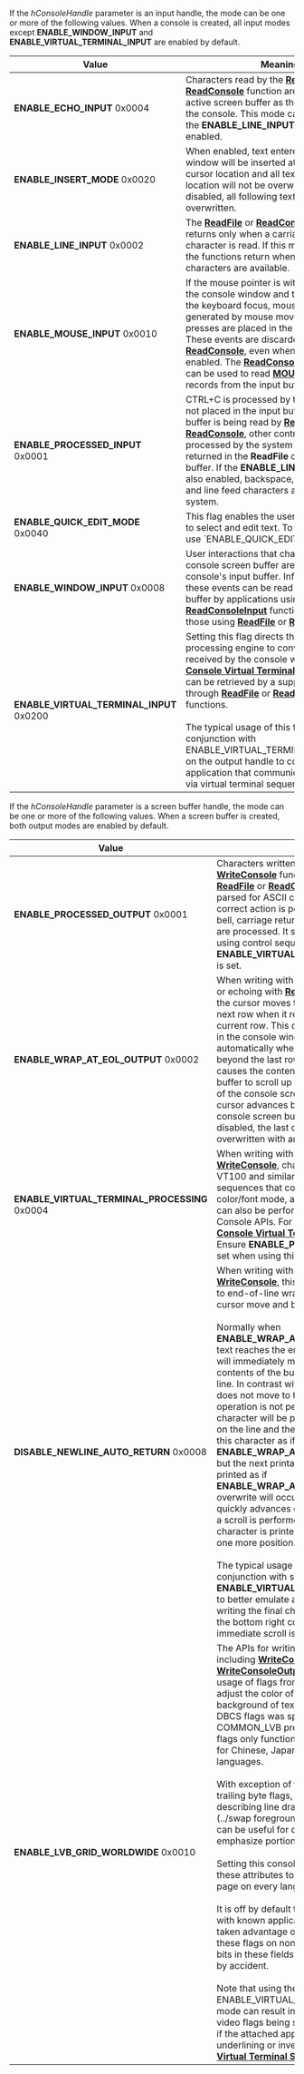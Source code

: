 If the *hConsoleHandle* parameter is an input handle, the mode can be one or more of the following values. When a console is created, all input modes except **ENABLE\_WINDOW\_INPUT** and **ENABLE\_VIRTUAL\_TERMINAL\_INPUT** are enabled by default.

| Value | Meaning |
|-|-|
| **ENABLE_ECHO_INPUT** 0x0004 | Characters read by the **[ReadFile](/windows/win32/api/fileapi/nf-fileapi-readfile)** or **[ReadConsole](../readconsole.md)** function are written to the active screen buffer as they are typed into the console. This mode can be used only if the **ENABLE_LINE_INPUT** mode is also enabled. |
| **ENABLE_INSERT_MODE** 0x0020 | When enabled, text entered in a console window will be inserted at the current cursor location and all text following that location will not be overwritten. When disabled, all following text will be overwritten. |
| **ENABLE_LINE_INPUT** 0x0002 | The **[ReadFile](/windows/win32/api/fileapi/nf-fileapi-readfile)** or **[ReadConsole](../readconsole.md)** function returns only when a carriage return character is read. If this mode is disabled, the functions return when one or more characters are available. |
| **ENABLE_MOUSE_INPUT** 0x0010 | If the mouse pointer is within the borders of the console window and the window has the keyboard focus, mouse events generated by mouse movement and button presses are placed in the input buffer. These events are discarded by **[ReadFile](/windows/win32/api/fileapi/nf-fileapi-readfile)** or **[ReadConsole](../readconsole.md)**, even when this mode is enabled. The **[ReadConsoleInput](../readconsoleinput.md)** function can be used to read **[MOUSE_EVENT](../mouse-event-record-str.md)** input records from the input buffer. |
| **ENABLE_PROCESSED_INPUT** 0x0001 | CTRL+C is processed by the system and is not placed in the input buffer. If the input buffer is being read by **[ReadFile](/windows/win32/api/fileapi/nf-fileapi-readfile)** or **[ReadConsole](../readconsole.md)**, other control keys are processed by the system and are not returned in the **ReadFile** or **ReadConsole** buffer. If the **ENABLE_LINE_INPUT** mode is also enabled, backspace, carriage return, and line feed characters are handled by the system. |
| **ENABLE_QUICK_EDIT_MODE** 0x0040 | This flag enables the user to use the mouse to select and edit text. To enable this mode, use `ENABLE_QUICK_EDIT_MODE | ENABLE_EXTENDED_FLAGS`. To disable this mode, use **ENABLE_EXTENDED_FLAGS** without this flag. |
| **ENABLE_WINDOW_INPUT** 0x0008 | User interactions that change the size of the console screen buffer are reported in the console's input buffer. Information about these events can be read from the input buffer by applications using the **[ReadConsoleInput](../readconsoleinput.md)** function, but not by those using **[ReadFile](/windows/win32/api/fileapi/nf-fileapi-readfile)** or **[ReadConsole](../readconsole.md)**. |
| **ENABLE_VIRTUAL_TERMINAL_INPUT** 0x0200 | Setting this flag directs the Virtual Terminal processing engine to convert user input received by the console window into **[Console Virtual Terminal Sequences](../console-virtual-terminal-sequences.md)** that can be retrieved by a supporting application through **[ReadFile](/windows/win32/api/fileapi/nf-fileapi-readfile)** or **[ReadConsole](../readconsole.md)** functions.<br /><br />The typical usage of this flag is intended in conjunction with ENABLE_VIRTUAL_TERMINAL_PROCESSING on the output handle to connect to an application that communicates exclusively via virtual terminal sequences. |

If the *hConsoleHandle* parameter is a screen buffer handle, the mode can be one or more of the following values. When a screen buffer is created, both output modes are enabled by default.

| Value | Meaning |
|-|-|
| **ENABLE_PROCESSED_OUTPUT** 0x0001 | Characters written by the **[WriteFile](/windows/win32/api/fileapi/nf-fileapi-writefile)** or **[WriteConsole](../writeconsole.md)** function or echoed by the **[ReadFile](/windows/win32/api/fileapi/nf-fileapi-readfile)** or **[ReadConsole](../readconsole.md)** function are parsed for ASCII control sequences, and the correct action is performed. Backspace, tab, bell, carriage return, and line feed characters are processed. It should be enabled when using control sequences or when **ENABLE_VIRTUAL_TERMINAL_PROCESSING** is set. |
| **ENABLE_WRAP_AT_EOL_OUTPUT** 0x0002 | When writing with **[WriteFile](/windows/win32/api/fileapi/nf-fileapi-writefile)** or **[WriteConsole](../writeconsole.md)** or echoing with **[ReadFile](/windows/win32/api/fileapi/nf-fileapi-readfile)** or **[ReadConsole](../readconsole.md)**, the cursor moves to the beginning of the next row when it reaches the end of the current row. This causes the rows displayed in the console window to scroll up automatically when the cursor advances beyond the last row in the window. It also causes the contents of the console screen buffer to scroll up (../discarding the top row of the console screen buffer) when the cursor advances beyond the last row in the console screen buffer. If this mode is disabled, the last character in the row is overwritten with any subsequent characters. |
| **ENABLE_VIRTUAL_TERMINAL_PROCESSING** 0x0004 | When writing with **[WriteFile](/windows/win32/api/fileapi/nf-fileapi-writefile)** or **[WriteConsole](../writeconsole.md)**, characters are parsed for VT100 and similar control character sequences that control cursor movement, color/font mode, and other operations that can also be performed via the existing Console APIs. For more information, see **[Console Virtual Terminal Sequences](../console-virtual-terminal-sequences.md)**. <br /> Ensure **ENABLE_PROCESSED_OUTPUT** is set when using this flag. |
| **DISABLE_NEWLINE_AUTO_RETURN** 0x0008 | When writing with **[WriteFile](/windows/win32/api/fileapi/nf-fileapi-writefile)** or **[WriteConsole](../writeconsole.md)**, this adds an additional state to end-of-line wrapping that can delay the cursor move and buffer scroll operations.<br /><br />Normally when **ENABLE_WRAP_AT_EOL_OUTPUT** is set and text reaches the end of the line, the cursor will immediately move to the next line and the contents of the buffer will scroll up by one line. In contrast with this flag set, the cursor does not move to the next line, and the scroll operation is not performed. The written character will be printed in the final position on the line and the cursor will remain above this character as if **ENABLE_WRAP_AT_EOL_OUTPUT** was off, but the next printable character will be printed as if **ENABLE_WRAP_AT_EOL_OUTPUT** is on. No overwrite will occur. Specifically, the cursor quickly advances down to the following line, a scroll is performed if necessary, the character is printed, and the cursor advances one more position.<br /><br />The typical usage of this flag is intended in conjunction with setting **ENABLE_VIRTUAL_TERMINAL_PROCESSING** to better emulate a terminal emulator where writing the final character on the screen (../in the bottom right corner) without triggering an immediate scroll is the desired behavior. |
| **ENABLE_LVB_GRID_WORLDWIDE** 0x0010 | The APIs for writing character attributes including **[WriteConsoleOutput](../writeconsoleoutput.md)** and **[WriteConsoleOutputAttribute](../writeconsoleoutputattribute.md)** allow the usage of flags from **[character attributes](../console-screen-buffers.md#character-attributes)** to adjust the color of the foreground and background of text. Additionally, a range of DBCS flags was specified with the COMMON_LVB prefix. Historically, these flags only functioned in DBCS code pages for Chinese, Japanese, and Korean languages.<br /><br />With exception of the leading byte and trailing byte flags, the remaining flags describing line drawing and reverse video (../swap foreground and background colors) can be useful for other languages to emphasize portions of output.<br /><br />Setting this console mode flag will allow these attributes to be used in every code page on every language.<br /><br />It is off by default to maintain compatibility with known applications that have historically taken advantage of the console ignoring these flags on non-CJK machines to store bits in these fields for their own purposes or by accident.<br /><br />Note that using the ENABLE_VIRTUAL_TERMINAL_PROCESSING mode can result in LVB grid and reverse video flags being set while this flag is still off if the attached application requests underlining or inverse video via **[Console Virtual Terminal Sequences](../console-virtual-terminal-sequences.md)**. |
